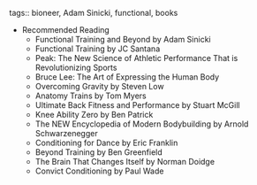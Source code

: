 tags:: bioneer, Adam Sinicki, functional, books

- Recommended Reading
	- Functional Training and Beyond by Adam Sinicki
	- Functional Training by JC Santana
	- Peak: The New Science of Athletic Performance That is Revolutionizing Sports
	- Bruce Lee: The Art of Expressing the Human Body
	- Overcoming Gravity by Steven Low
	- Anatomy Trains by Tom Myers
	- Ultimate Back Fitness and Performance by Stuart McGill
	- Knee Ability Zero by Ben Patrick
	- The NEW Encyclopedia of Modern Bodybuilding by Arnold Schwarzenegger
	- Conditioning for Dance by Eric Franklin
	- Beyond Training by Ben Greenfield
	- The Brain That Changes Itself by Norman Doidge
	- Convict Conditioning by Paul Wade